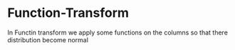 # Function-Transform
In Functin transform we apply some functions on the columns so that there distribution become normal
